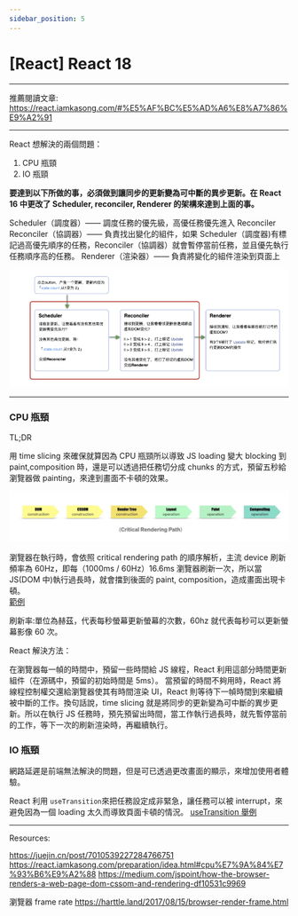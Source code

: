 ```yaml
---
sidebar_position: 5
---
```


# [React] React 18

---

推薦閱讀文章:  
https://react.iamkasong.com/#%E5%AF%BC%E5%AD%A6%E8%A7%86%E9%A2%91

---

React 想解決的兩個問題：

1. CPU 瓶頸
2. IO 瓶頸

**要達到以下所做的事，必須做到讓同步的更新變為可中斷的異步更新。在 React 16 中更改了 Scheduler, reconciler, Renderer 的架構來達到上面的事。**

Scheduler（調度器）—— 調度任務的優先級，高優任務優先進入 Reconciler
Reconciler（協調器）—— 負責找出變化的組件，如果 Scheduler（調度器)有標記過高優先順序的任務，Reconciler（協調器）就會暫停當前任務，並且優先執行任務順序高的任務。
Renderer（渲染器）—— 負責將變化的組件渲染到頁面上

![Scheduler](./Img/reconciler.png)

---

### CPU 瓶頸

TL;DR

用 time slicing 來確保就算因為 CPU 瓶頸所以導致 JS loading 變大 blocking 到 paint,composition 時，還是可以透過把任務切分成 chunks 的方式，預留五秒給瀏覽器做 painting，來達到畫面不卡頓的效果。

![criticalRenderingPath](./Img/CRP.png)

瀏覽器在執行時，會依照 critical rendering path 的順序解析，主流 device 刷新頻率為 60Hz，即每（1000ms / 60Hz）16.6ms 瀏覽器刷新一次，所以當 JS(DOM 中)執行過長時，就會擋到後面的 paint, composition，造成畫面出現卡頓。  
[範例](https://harttle.land/2017/08/15/browser-render-frame.html)

刷新率:單位為赫茲，代表每秒螢幕更新螢幕的次數，60hz 就代表每秒可以更新螢幕影像 60 次。

React 解決方法：

在瀏覽器每一幀的時間中，預留一些時間給 JS 線程，React 利用這部分時間更新組件（在源碼中，預留的初始時間是 5ms）。
當預留的時間不夠用時，React 將線程控制權交還給瀏覽器使其有時間渲染 UI，React 則等待下一幀時間到來繼續被中斷的工作。換句話說，time slicing 就是將同步的更新變為可中斷的異步更新。所以在執行 JS 任務時，預先預留出時間，當工作執行過長時，就先暫停當前的工作，等下一次的刷新渲染時，再繼續執行。

### IO 瓶頸

網路延遲是前端無法解決的問題，但是可已透過更改畫面的顯示，來增加使用者體驗。

React 利用 `useTransition`來把任務設定成非緊急，讓任務可以被 interrupt，來避免因為一個 loading 太久而導致頁面卡頓的情況。
[useTransition 舉例](https://beta.reactjs.org/apis/react/useTransition)

---

Resources:

https://juejin.cn/post/7010539227284766751
https://react.iamkasong.com/preparation/idea.html#cpu%E7%9A%84%E7%93%B6%E9%A2%88
https://medium.com/jspoint/how-the-browser-renders-a-web-page-dom-cssom-and-rendering-df10531c9969

瀏覽器 frame rate
https://harttle.land/2017/08/15/browser-render-frame.html

